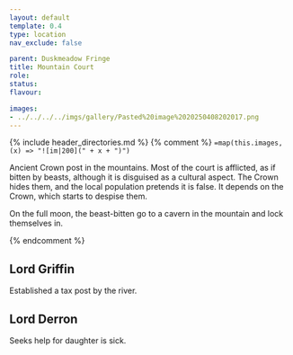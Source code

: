 ```yaml
---
layout: default
template: 0.4
type: location
nav_exclude: false

parent: Duskmeadow Fringe
title: Mountain Court
role: 
status:
flavour: 

images:
- ../../../../imgs/gallery/Pasted%20image%2020250408202017.png
---
```


{% include header_directories.md %}
{% comment %}
`=map(this.images, (x) => "![im|200](" + x + ")")`

Ancient Crown post in the mountains.
Most of the court is afflicted, as if bitten by beasts, although it is disguised as a cultural aspect.
The Crown hides them, and the local population pretends it is false.
It depends on the Crown, which starts to despise them.

On the full moon, the beast-bitten go to a cavern in the mountain and lock themselves in.

{% endcomment %}

## Lord Griffin

Established a tax post by the river.

## Lord Derron

Seeks help for daughter is sick.